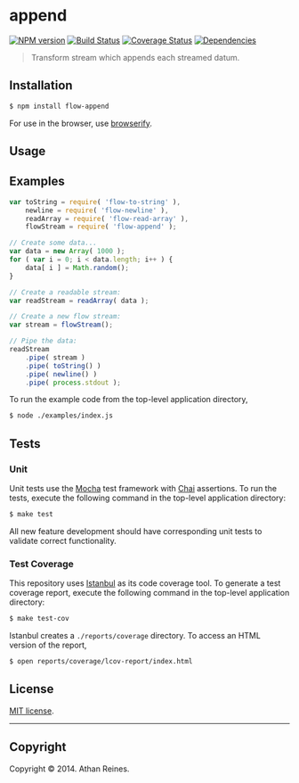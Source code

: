 append
===
[![NPM version][npm-image]][npm-url] [![Build Status][travis-image]][travis-url] [![Coverage Status][coveralls-image]][coveralls-url] [![Dependencies][dependencies-image]][dependencies-url]

> Transform stream which appends each streamed datum.


## Installation

``` bash
$ npm install flow-append
```

For use in the browser, use [browserify](https://github.com/substack/node-browserify).


## Usage




## Examples

``` javascript
var toString = require( 'flow-to-string' ),
	newline = require( 'flow-newline' ),
	readArray = require( 'flow-read-array' ),
	flowStream = require( 'flow-append' );

// Create some data...
var data = new Array( 1000 );
for ( var i = 0; i < data.length; i++ ) {
	data[ i ] = Math.random();
}

// Create a readable stream:
var readStream = readArray( data );

// Create a new flow stream:
var stream = flowStream();

// Pipe the data:
readStream
	.pipe( stream )
	.pipe( toString() )
	.pipe( newline() )
	.pipe( process.stdout );
```

To run the example code from the top-level application directory,

``` bash
$ node ./examples/index.js
```


## Tests

### Unit

Unit tests use the [Mocha](http://visionmedia.github.io/mocha) test framework with [Chai](http://chaijs.com) assertions. To run the tests, execute the following command in the top-level application directory:

``` bash
$ make test
```

All new feature development should have corresponding unit tests to validate correct functionality.


### Test Coverage

This repository uses [Istanbul](https://github.com/gotwarlost/istanbul) as its code coverage tool. To generate a test coverage report, execute the following command in the top-level application directory:

``` bash
$ make test-cov
```

Istanbul creates a `./reports/coverage` directory. To access an HTML version of the report,

``` bash
$ open reports/coverage/lcov-report/index.html
```


## License

[MIT license](http://opensource.org/licenses/MIT). 


---
## Copyright

Copyright &copy; 2014. Athan Reines.


[npm-image]: http://img.shields.io/npm/v/flow-append.svg
[npm-url]: https://npmjs.org/package/flow-append

[travis-image]: http://img.shields.io/travis/flow-io/append-node/master.svg
[travis-url]: https://travis-ci.org/flow-io/append-node

[coveralls-image]: https://img.shields.io/coveralls/flow-io/append-node/master.svg
[coveralls-url]: https://coveralls.io/r/flow-io/append-node?branch=master

[dependencies-image]: http://img.shields.io/david/flow-io/append-node.svg
[dependencies-url]: https://david-dm.org/flow-io/append-node

[dev-dependencies-image]: http://img.shields.io/david/dev/flow-io/append-node.svg
[dev-dependencies-url]: https://david-dm.org/dev/flow-io/append-node

[github-issues-image]: http://img.shields.io/github/issues/flow-io/append-node.svg
[github-issues-url]: https://github.com/flow-io/append-node/issues
